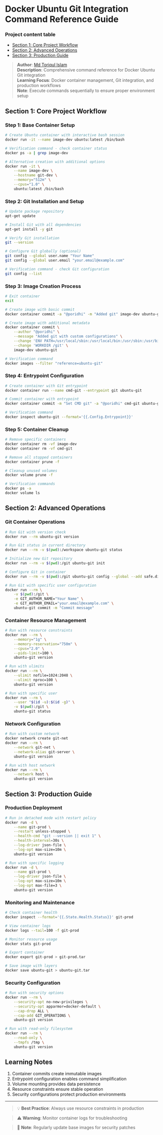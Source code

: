 # Docker Ubuntu Git Integration Command Reference Guide
### Project content table
- [Section 1: Core Project Workflow](#section-1-core-project-workflow)
- [Section 2: Advanced Operations](#section-2-advanced-operations)
- [Section 3: Production Guide](#section-3-production-guide)

> **Author**: [Md Toriqul Islam](https://linkedin.com/in/thetoriqul)  
> **Description**: Comprehensive command reference for Docker Ubuntu Git integration  
> **Learning Focus**: Docker container management, Git integration, and production workflows  
> **Note**: Execute commands sequentially to ensure proper environment setup

## Section 1: Core Project Workflow

### Step 1: Base Container Setup
```bash
# Create Ubuntu container with interactive bash session
docker run -it --name image-dev ubuntu:latest /bin/bash

# Verification command - check container status
docker ps -a | grep image-dev

# Alternative creation with additional options
docker run -it \
    --name image-dev \
    --hostname git-dev \
    --memory="512m" \
    --cpus="1.0" \
    ubuntu:latest /bin/bash
```

### Step 2: Git Installation and Setup
```bash
# Update package repository
apt-get update

# Install Git with all dependencies
apt-get install -y git

# Verify Git installation
git --version

# Configure Git globally (optional)
git config --global user.name "Your Name"
git config --global user.email "your.email@example.com"

# Verification command - check Git configuration
git config --list
```

### Step 3: Image Creation Process
```bash
# Exit container
exit

# Create image with basic commit
docker container commit -a "@poridhi" -m "Added git" image-dev ubuntu-git

# Create image with additional metadata
docker container commit \
    --author "@poridhi" \
    --message "Added git with custom configurations" \
    --change 'ENV PATH=/usr/local/sbin:/usr/local/bin:/usr/sbin:/usr/bin:/sbin:/bin' \
    --change 'WORKDIR /git' \
    image-dev ubuntu-git

# Verification command
docker images --filter "reference=ubuntu-git"
```

### Step 4: Entrypoint Configuration
```bash
# Create container with Git entrypoint
docker container run --name cmd-git --entrypoint git ubuntu-git

# Commit container with entrypoint
docker container commit -m "Set CMD git" -a "@poridhi" cmd-git ubuntu-git

# Verification command
docker inspect ubuntu-git --format='{{.Config.Entrypoint}}'
```

### Step 5: Container Cleanup
```bash
# Remove specific containers
docker container rm -vf image-dev
docker container rm -vf cmd-git

# Remove all stopped containers
docker container prune -f

# Cleanup unused volumes
docker volume prune -f

# Verification commands
docker ps -a
docker volume ls
```

## Section 2: Advanced Operations

### Git Container Operations
```bash
# Run Git with version check
docker run --rm ubuntu-git version

# Run Git status in current directory
docker run --rm -v $(pwd):/workspace ubuntu-git status

# Initialize new Git repository
docker run --rm -v $(pwd):/git ubuntu-git init

# Configure Git in container
docker run --rm -v $(pwd):/git ubuntu-git config --global --add safe.directory /git

# Run Git with specific user configuration
docker run --rm \
    -v $(pwd):/git \
    -e GIT_AUTHOR_NAME="Your Name" \
    -e GIT_AUTHOR_EMAIL="your.email@example.com" \
    ubuntu-git commit -m "Commit message"
```

### Container Resource Management
```bash
# Run with resource constraints
docker run --rm \
    --memory="1g" \
    --memory-reservation="750m" \
    --cpus="2.0" \
    --pids-limit=100 \
    ubuntu-git version

# Run with ulimits
docker run --rm \
    --ulimit nofile=1024:2048 \
    --ulimit nproc=100 \
    ubuntu-git version

# Run with specific user
docker run --rm \
    --user "$(id -u):$(id -g)" \
    -v $(pwd):/git \
    ubuntu-git status
```

### Network Configuration
```bash
# Run with custom network
docker network create git-net
docker run --rm \
    --network git-net \
    --network-alias git-server \
    ubuntu-git version

# Run with host network
docker run --rm \
    --network host \
    ubuntu-git version
```

## Section 3: Production Guide

### Production Deployment
```bash
# Run in detached mode with restart policy
docker run -d \
    --name git-prod \
    --restart unless-stopped \
    --health-cmd "git --version || exit 1" \
    --health-interval=30s \
    --log-driver json-file \
    --log-opt max-size=10m \
    ubuntu-git version

# Run with specific logging
docker run -d \
    --name git-prod \
    --log-driver json-file \
    --log-opt max-size=10m \
    --log-opt max-file=3 \
    ubuntu-git version
```

### Monitoring and Maintenance
```bash
# Check container health
docker inspect --format='{{.State.Health.Status}}' git-prod

# View container logs
docker logs --tail=100 -f git-prod

# Monitor resource usage
docker stats git-prod

# Export container
docker export git-prod > git-prod.tar

# Save image with layers
docker save ubuntu-git > ubuntu-git.tar
```

### Security Configuration
```bash
# Run with security options
docker run --rm \
    --security-opt no-new-privileges \
    --security-opt apparmor=docker-default \
    --cap-drop ALL \
    --cap-add GIT_OPERATIONS \
    ubuntu-git version

# Run with read-only filesystem
docker run --rm \
    --read-only \
    --tmpfs /tmp \
    ubuntu-git version
```

## Learning Notes

1. Container commits create immutable images
2. Entrypoint configuration enables command simplification
3. Volume mounting provides data persistence
4. Resource constraints ensure stable operation
5. Security configurations protect production environments

---

> 💡 **Best Practice**: Always use resource constraints in production

> ⚠️ **Warning**: Monitor container logs for troubleshooting

> 📝 **Note**: Regularly update base images for security patches